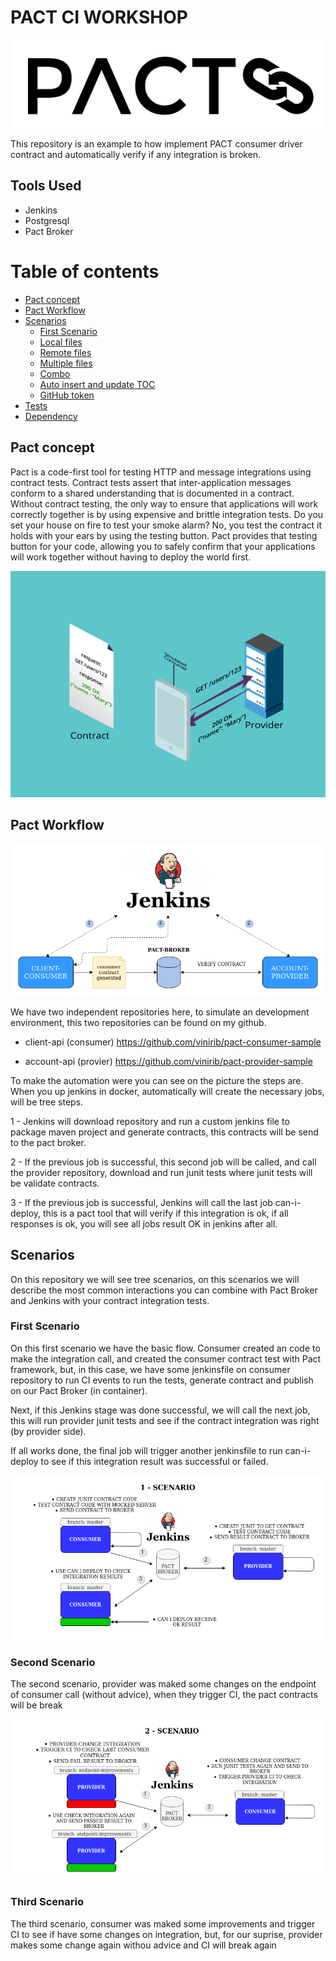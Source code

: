 # PACT CI WORKSHOP
![Pact Logo](imgs/pact-logo.PNG)

This repository is an example to how implement PACT consumer driver contract and automatically verify if any integration is broken.

## Tools Used

 - Jenkins
 - Postgresql
 - Pact Broker

 Table of contents
=================

<!--ts-->
   * [Pact concept](#Pact-concept)
   * [Pact Workflow](#Pact-Workflow)
   * [Scenarios](#Scenarios)
      * [First Scenario](#First-Scenario)
      * [Local files](#local-files)
      * [Remote files](#remote-files)
      * [Multiple files](#multiple-files)
      * [Combo](#combo)
      * [Auto insert and update TOC](#auto-insert-and-update-toc)
      * [GitHub token](#github-token)
   * [Tests](#tests)
   * [Dependency](#dependency)
<!--te-->

## Pact concept

Pact is a code-first tool for testing HTTP and message integrations using contract tests. Contract tests assert that inter-application messages conform to a shared understanding that is documented in a contract. Without contract testing, the only way to ensure that applications will work correctly together is by using expensive and brittle integration tests.
Do you set your house on fire to test your smoke alarm? No, you test the contract it holds with your ears by using the testing button. Pact provides that testing button for your code, allowing you to safely confirm that your applications will work together without having to deploy the world first.

![Pact Logo](imgs/slide_pact.gif)


## Pact Workflow 

![Pact Logo](imgs/PACT-CI-WORKSHOP.png)

We have two independent repositories here, to simulate an development environment, this two repositories can be found on my github.

 - client-api (consumer) https://github.com/vinirib/pact-consumer-sample

  - account-api (provier) https://github.com/vinirib/pact-provider-sample

To make the automation were you can see on the picture the steps are.
 When you up jenkins in docker, automatically will create the necessary jobs, will be tree steps.

 1 - Jenkins will download repository and run a custom jenkins file to package maven project and generate contracts, this contracts will be send to the pact broker.

 2 - If the previous job is successful, this second job will be called, and call the provider repository, download and run junit tests where junit tests will be validate contracts.

 3 -  If the previous job is successful, Jenkins will call the last job can-i-deploy, this is a pact tool that will verify if this integration is ok, if all responses is ok, you will see all jobs result OK in jenkins after all.

## Scenarios

On this repository we will see tree scenarios, on this scenarios we will describe the most common interactions you can combine with Pact Broker and Jenkins with your contract integration tests.


### First Scenario

On this first scenario we have the basic flow. Consumer created an code to make the integration call, and created the consumer contract test with Pact framework, but, in this case, we have some jenkinsfile on consumer repository to run CI events to run the tests, generate contract and publish on our Pact Broker (in container).

Next, if this Jenkins stage was done successful, we will call the next job, this will run provider junit tests and see if the contract integration was right (by provider side).

If all works done, the final job will trigger another jenkinsfile to run can-i-deploy to see if this integration result was successful or failed.

![Pact First Scenario](imgs/PACT-FIRST-SCENARIO.png)

### Second Scenario

The second scenario, provider was maked some changes on the endpoint of consumer call (without advice), when they trigger CI, the pact contracts will be break

![Pact Second Scenario](imgs/PACT-SECOND-SCENARIO.png)

### Third Scenario

The third scenario, consumer was maked some improvements and trigger CI to see if have some changes on integration, but, for our suprise, provider makes some change again withou advice and CI will break again



